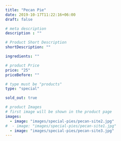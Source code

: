 ```yaml
---
title: "Pecan Pie"
date: 2019-10-17T11:22:16+06:00
draft: false

# meta description
description : ""

# Product Short Description
shortDescription: ""

ingredients: ""

# product Price
price: "25"
priceBefore: ""

# type must be "products"
type: "special"

sold_out: true

# product Images
# first image will be shown in the product page
images:
  - image: "images/special-pies/pecan-site2.jpg"
#  - image: "images/special-pies/pecan-site1.jpg"
  - image: "images/special-pies/pecan-site3.jpg"
---
```


